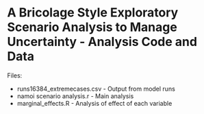 # A Bricolage Style Exploratory Scenario Analysis to Manage Uncertainty - Analysis Code and Data

Files:

* runs16384_extremecases.csv - Output from model runs
* namoi scenario analysis.r - Main analysis
* marginal_effects.R - Analysis of effect of each variable

